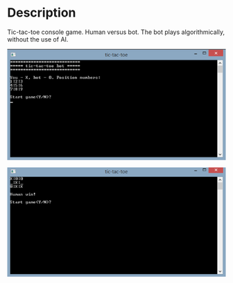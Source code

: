# Description

Tic-tac-toe console game. Human versus bot. The bot plays algorithmically, without the use of AI.

![Screenshot_1](assets/20220720_160728_Screenshot_1.png)

![Screenshot_2](assets/20220720_160722_Screenshot_2.png)

